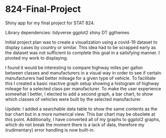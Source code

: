 # 824-Final-Project
Shiny app for my final project for STAT 824.

Library dependencies: 
tidyverse
ggplot2
shiny
DT
ggthemes

Initial project plan was to create a visualization using a covid-19 dataset to display cases by country or similar. This idea had to be scrapped early as the dataset was not sufficient to complete this goal in a satisfying manner. I pivoted my work to displaying.

I found it would be interesting to compare highway miles per gallon between classes and manufacturers in a visual way in order to see if certain manufacturers had better mileage for a given type of vehicle. To facilitate this I created a basic reactive graph setup showing a histogram of highway mileage for a selected class per manufacturer. To make the user experience somewhat I better, I elected to add a second graph, a bar chart, to show which classes of vehicles were built by the selected manufacturer. 

Update:
I added a searchable data table to show the same contents as the bar chart but in a more numerical view. This bar chart may be obsolete at this point. Additionally, I have converted all of my graphs to ggplot2 graphs, which do not break the moment there is a lack of data, therefore my (rudimentary) error handling is now built-in.
